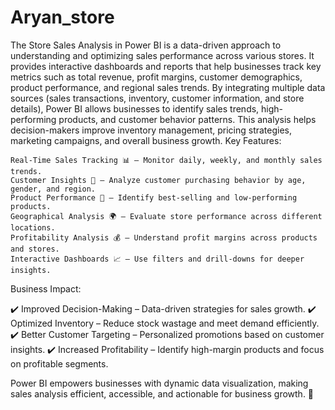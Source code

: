 # Aryan_store
The Store Sales Analysis in Power BI is a data-driven approach to understanding and optimizing sales performance across various stores. It provides interactive dashboards and reports that help businesses track key metrics such as total revenue, profit margins, customer demographics, product performance, and regional sales trends.
By integrating multiple data sources (sales transactions, inventory, customer information, and store details), Power BI allows businesses to identify sales trends, high-performing products, and customer behavior patterns. This analysis helps decision-makers improve inventory management, pricing strategies, marketing campaigns, and overall business growth.
Key Features:

    Real-Time Sales Tracking 📊 – Monitor daily, weekly, and monthly sales trends.
    Customer Insights 👥 – Analyze customer purchasing behavior by age, gender, and region.
    Product Performance 🛒 – Identify best-selling and low-performing products.
    Geographical Analysis 🌍 – Evaluate store performance across different locations.
    Profitability Analysis 💰 – Understand profit margins across products and stores.
    Interactive Dashboards 📈 – Use filters and drill-downs for deeper insights.

Business Impact:

✔️ Improved Decision-Making – Data-driven strategies for sales growth.
✔️ Optimized Inventory – Reduce stock wastage and meet demand efficiently.
✔️ Better Customer Targeting – Personalized promotions based on customer insights.
✔️ Increased Profitability – Identify high-margin products and focus on profitable segments.

Power BI empowers businesses with dynamic data visualization, making sales analysis efficient, accessible, and actionable for business growth. 🚀
